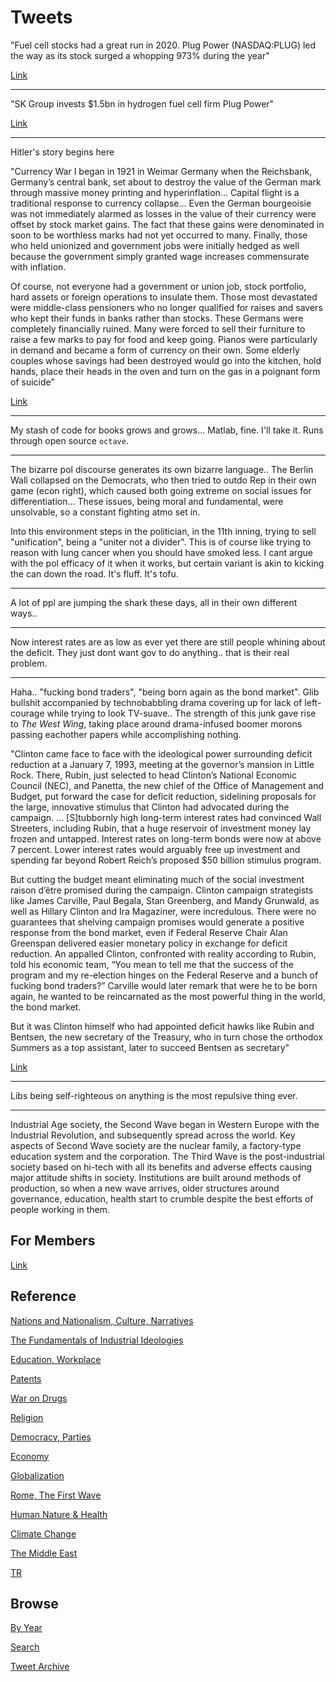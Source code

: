 # Tweets


"Fuel cell stocks had a great run in 2020. Plug Power (NASDAQ:PLUG) led
the way as its stock surged a whopping 973% during the year"


[Link](https://www.fool.com/investing/2021/01/04/should-you-buy-fuel-cell-stocks-in-2021/)

---

"SK Group invests $1.5bn in hydrogen fuel cell firm Plug Power"

[Link](https://www.power-technology.com/news/sk-group-invest-hydrogen-fuel-cell-solutions-provider-plug-power/)

---

Hitler's story begins here

"Currency War I began in 1921 in Weimar Germany when the Reichsbank,
Germany’s central bank, set about to destroy the value of the German
mark through massive money printing and hyperinflation... Capital
flight is a traditional response to currency collapse... Even the
German bourgeoisie was not immediately alarmed as losses in the value
of their currency were offset by stock market gains. The fact that
these gains were denominated in soon to be worthless marks had not yet
occurred to many. Finally, those who held unionized and government
jobs were initially hedged as well because the government simply
granted wage increases commensurate with inflation.

Of course, not everyone had a government or union job, stock
portfolio, hard assets or foreign operations to insulate them. Those
most devastated were middle-class pensioners who no longer qualified
for raises and savers who kept their funds in banks rather than
stocks. These Germans were completely financially ruined. Many were
forced to sell their furniture to raise a few marks to pay for food
and keep going. Pianos were particularly in demand and became a form
of currency on their own. Some elderly couples whose savings had been
destroyed would go into the kitchen, hold hands, place their heads in
the oven and turn on the gas in a poignant form of suicide"

[Link](2016/03/hyperinflation.md)

---

My stash of code for books grows and grows... Matlab, fine. I'll take
it. Runs through open source `octave`.

---

The bizarre pol discourse generates its own bizarre language.. The
Berlin Wall collapsed on the Democrats, who then tried to outdo Rep in
their own game (econ right), which caused both going extreme on social
issues for differentiation... These issues, being moral and
fundamental, were unsolvable, so a constant fighting atmo set in.

Into this environment steps in the politician, in the 11th inning,
trying to sell "unification", being a "uniter not a divider". This is
of course like trying to reason with lung cancer when you should have
smoked less. I cant argue with the pol efficacy of it when it works,
but certain variant is akin to kicking the can down the road. It's
fluff. It's tofu.

---

A lot of ppl are jumping the shark these days, all in their own
different ways..

---

Now interest rates are as low as ever yet there are still people
whining about the deficit. They just dont want gov to do
anything.. that is their real problem.

---

Haha.. "fucking bond traders", "being born again as the bond
market". Glib bullshit accompanied by technobabbling drama covering up
for lack of left-courage while trying to look TV-suave.. The strength
of this junk gave rise to *The West Wing*, taking place around
drama-infused boomer morons passing eachother papers while
accomplishing nothing.

"Clinton came face to face with the ideological power surrounding
deficit reduction at a January 7, 1993, meeting at the governor’s
mansion in Little Rock. There, Rubin, just selected to head Clinton’s
National Economic Council (NEC), and Panetta, the new chief of the
Office of Management and Budget, put forward the case for deficit
reduction, sidelining proposals for the large, innovative stimulus
that Clinton had advocated during the campaign. ... [S]tubbornly high
long-term interest rates had convinced Wall Streeters, including
Rubin, that a huge reservoir of investment money lay frozen and
untapped. Interest rates on long-term bonds were now at above 7
percent. Lower interest rates would arguably free up investment and
spending far beyond Robert Reich’s proposed $50 billion stimulus
program.

But cutting the budget meant eliminating much of the social investment
raison d’être promised during the campaign. Clinton campaign
strategists like James Carville, Paul Begala, Stan Greenberg, and
Mandy Grunwald, as well as Hillary Clinton and Ira Magaziner, were
incredulous. There were no guarantees that shelving campaign promises
would generate a positive response from the bond market, even if
Federal Reserve Chair Alan Greenspan delivered easier monetary policy
in exchange for deficit reduction. An appalled Clinton, confronted
with reality according to Rubin, told his economic team, “You mean to
tell me that the success of the program and my re-election hinges on
the Federal Reserve and a bunch of fucking bond traders?” Carville
would later remark that were he to be born again, he wanted to be
reincarnated as the most powerful thing in the world, the bond market.

But it was Clinton himself who had appointed deficit hawks like Rubin
and Bentsen, the new secretary of the Treasury, who in turn chose the
orthodox Summers as a top assistant, later to succeed Bentsen as
secretary"

[Link](https://prospect.org/health/fabulous-failure-clinton-s-1990s-origins-times/)

---

Libs being self-righteous on anything is the most repulsive thing ever.

---

Industrial Age society, the Second Wave began in Western Europe with
the Industrial Revolution, and subsequently spread across the
world. Key aspects of Second Wave society are the nuclear family, a
factory-type education system and the corporation. The Third Wave is
the post-industrial society based on hi-tech with all its benefits and
adverse effects causing major attitude shifts in society. Institutions
are built around methods of production, so when a new wave arrives,
older structures around governance, education, health start to crumble
despite the best efforts of people working in them.

## For Members

[Link](https://thirdwave-members.herokuapp.com)

## Reference

[Nations and Nationalism, Culture, Narratives](/2013/02/nations-and-nationalism.md)

[The Fundamentals of Industrial Ideologies](/2011/04/fundamentals-of-industrial-ideologies.md)

[Education, Workplace](2017/09/education-workplace.md)

[Patents](/2018/09/patents.md)

[War on Drugs](/2019/11/war-on-drugs.md)

[Religion](/2015/04/god-religion.md)

[Democracy, Parties](/2016/11/democracy.md)

[Economy](/2018/05/economy.md)

[Globalization](/2018/09/globalization.md)

[Rome, The First Wave](/2017/12/rome.md)

[Human Nature & Health](/2020/07/human-nature.md)

[Climate Change](/2018/12/climate.md)

[The Middle East](/2019/07/middleeast.md)

[TR](../tr)

## Browse

[By Year](years.md)

[Search](search.html)

[Tweet Archive](/tweets/README.md)


